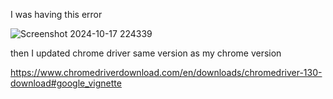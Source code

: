 I was having this error 


![Screenshot 2024-10-17 224339](https://github.com/user-attachments/assets/51abb8e3-7a76-4ce2-bfdf-3f8524698ed2)

then I updated chrome driver same version as my chrome version

https://www.chromedriverdownload.com/en/downloads/chromedriver-130-download#google_vignette
